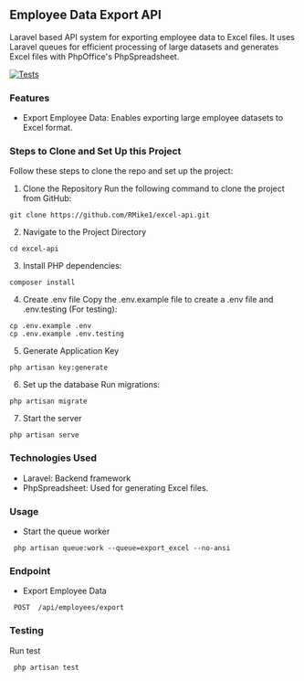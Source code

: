 ## Employee Data Export API

Laravel based API system for exporting employee data to Excel files. It uses Laravel queues for efficient processing of large datasets and generates Excel files with PhpOffice's PhpSpreadsheet.

[![Tests](https://github.com/RMike1/excel-api/actions/workflows/test.yml/badge.svg)](https://github.com/RMike1/excel-api/actions/workflows/test.yml)

### Features

- Export Employee Data: Enables exporting large employee datasets to Excel format.

### Steps to Clone and Set Up this Project
Follow these steps to clone the repo and set up the project:

1. Clone the Repository
Run the following command to clone the project from GitHub:
```shell
git clone https://github.com/RMike1/excel-api.git
```

2. Navigate to the Project Directory
```shell
cd excel-api
```

3. Install PHP dependencies:
```shell
composer install
```

4. Create .env file
Copy the .env.example file to create a .env file and .env.testing (For testing):
```shell
cp .env.example .env
cp .env.example .env.testing
```

5. Generate Application Key
```shell
php artisan key:generate
```

6. Set up the database
Run migrations:
```shell
php artisan migrate
```

7. Start the server
```shell
php artisan serve
```

### Technologies Used

- Laravel: Backend framework
- PhpSpreadsheet: Used for generating Excel files.

### Usage
- Start the queue worker
```shell
 php artisan queue:work --queue=export_excel --no-ansi
```

### Endpoint
- Export Employee Data

```shell
 POST  /api/employees/export
```

### Testing
Run test
```shell
 php artisan test
```